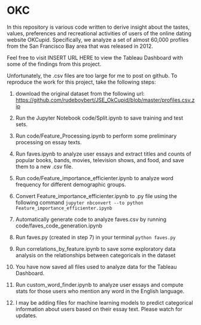 # OKC

In this repository is various code written to derive insight about the tastes, values, preferences and recreational activities of users of the online dating website OKCupid.  Specifically, we analyze a set of almost 60,000 profiles from the San Francisco Bay area that was released in 2012.

Feel free to visit INSERT URL HERE to view the Tableau Dashboard with some of the findings from this project.

Unfortunately, the .csv files are too large for me to post on github.  To reproduce the work for this project, take the following steps:

1) download the original dataset from the following url:
https://github.com/rudeboybert/JSE_OkCupid/blob/master/profiles.csv.zip

2) Run the Jupyter Notebook code/Split.ipynb to save training and test sets.

3) Run code/Feature_Processing.ipynb to perform some preliminary processing on essay texts.

4) Run faves.ipynb to analyze user essays and extract titles and counts of popular books, bands, movies, television shows, and food, and save them to a new .csv file.

5) Run code/Feature_importance_efficienter.ipynb to analyze word frequency for different demographic groups.

6) Convert Feature_importance_efficienter.ipynb to .py file using the following command
```jupyter nbconvert --to python Feature_importance_efficienter.ipynb```

7) Automatically generate code to analyze faves.csv by running code/faves_code_generation.ipynb

8) Run faves.py (created in step 7) in your terminal
```python faves.py```

9) Run correlations_by_feature.ipynb to save some exploratory data analysis on the relationships between categoricals in the dataset

10) You have now saved all files used to analyze data for the Tableau Dashboard.

11) Run custom_word_finder.ipynb to analyze user essays and compute stats for those users who mention any word in the English language.

12) I may be adding files for machine learning models to predict categorical information about users based on their essay text.  Please watch for updates.

